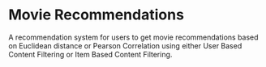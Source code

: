 # Movie Recommendations
A recommendation system for users to get movie recommendations based on Euclidean distance or Pearson Correlation using either User Based Content Filtering or Item Based Content Filtering.
